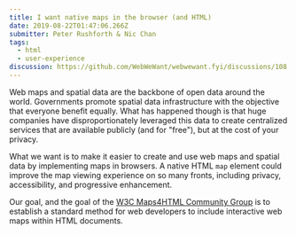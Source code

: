 ```yaml
---
title: I want native maps in the browser (and HTML)
date: 2019-08-22T01:47:06.266Z
submitter: Peter Rushforth & Nic Chan
tags:
  - html
  - user-experience
discussion: https://github.com/WebWeWant/webwewant.fyi/discussions/108
---
```


Web maps and spatial data are the backbone of open data around the world. Governments promote spatial data infrastructure with the objective that everyone benefit equally. What has happened though is that huge companies have disproportionately leveraged this data to create centralized services that are available publicly (and for "free"), but at the cost of your privacy.

What we want is to make it easier to create and use web maps and spatial data by implementing maps in browsers. A native HTML `map` element could improve the map viewing experience on so many fronts, including privacy, accessibility, and progressive enhancement.

Our goal, and the goal of the [W3C Maps4HTML Community Group](https://www.w3.org/community/maps4html/) is to establish a standard method for web developers to include interactive web maps within HTML documents.
